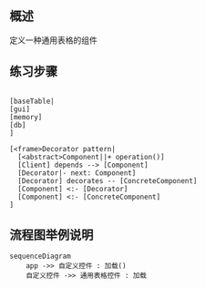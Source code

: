 ## 概述
 定义一种通用表格的组件

## 练习步骤

```nomoml

[baseTable|
[gui]
[memory]
[db]
]
```

```nomnoml
[<frame>Decorator pattern|
  [<abstract>Component||+ operation()]
  [Client] depends --> [Component]
  [Decorator|- next: Component]
  [Decorator] decorates -- [ConcreteComponent]
  [Component] <:- [Decorator]
  [Component] <:- [ConcreteComponent]
]
```



## 流程图举例说明
```mermaid
sequenceDiagram
    app ->> 自定义控件 : 加载()
    自定义控件 ->> 通用表格控件 : 加载
    


```

